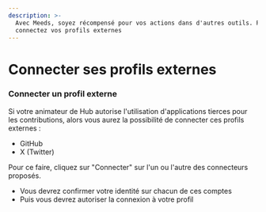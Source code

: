 ```yaml
---
description: >-
  Avec Meeds, soyez récompensé pour vos actions dans d'autres outils. Pour cela,
  connectez vos profils externes
---
```


# Connecter ses profils externes

### Connecter un profil externe

Si votre animateur de Hub autorise l'utilisation d'applications tierces pour les contributions, alors vous aurez la possibilité de connecter ces profils externes :

* GitHub
* X (Twitter)

Pour ce faire, cliquez sur "Connecter" sur l'un ou l'autre des connecteurs proposés.&#x20;

* Vous devrez confirmer votre identité sur chacun de ces comptes
* Puis vous devrez autoriser la connexion à votre profil

